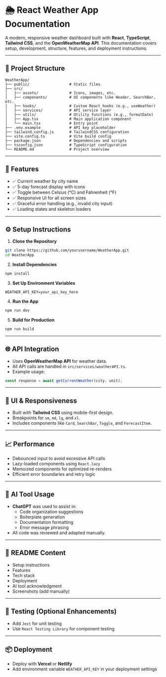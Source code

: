 # 🌦️ React Weather App Documentation

A modern, responsive weather dashboard built with **React**, **TypeScript**, **Tailwind CSS**, and the **OpenWeatherMap API**. This documentation covers setup, development, structure, features, and deployment instructions.

---

## 📁 Project Structure

```
WeatherApp/
├── public/                  # Static files
├── src/
│   ├── assets/              # Icons, images, etc.
│   ├── components/          # UI components like Header, SearchBar, etc.
│   ├── hooks/               # Custom React hooks (e.g., useWeather)
│   ├── services/            # API service layer
│   ├── utils/               # Utility functions (e.g., formatDate)
│   ├── App.tsx              # Main application component
│   └── main.tsx             # Entry point
├── .env.example             # API key placeholder
├── tailwind.config.js       # TailwindCSS configuration
├── vite.config.ts           # Vite build config
├── package.json             # Dependencies and scripts
├── tsconfig.json            # TypeScript configuration
└── README.md                # Project overview
```

---

## 🔧 Features

- ✅ Current weather by city name
- ✅ 5-day forecast display with icons
- ✅ Toggle between Celsius (°C) and Fahrenheit (°F)
- ✅ Responsive UI for all screen sizes
- ✅ Graceful error handling (e.g., invalid city input)
- ✅ Loading states and skeleton loaders

---

## ⚙️ Setup Instructions

1. **Clone the Repository**

```bash
git clone https://github.com/yourusername/WeatherApp.git
cd WeatherApp
```

2. **Install Dependencies**

```bash
npm install
```

3. **Set Up Environment Variables**

```constant
WEATHER_API_KEY=your_api_key_here
```

4. **Run the App**

```bash
npm run dev
```

5. **Build for Production**

```bash
npm run build
```

---

## 🌐 API Integration

- Uses **OpenWeatherMap API** for weather data.
- All API calls are handled in `src/services/weatherAPI.ts`.
- Example usage:

```ts
const response = await getCurrentWeather(city, unit);
```

---

## 🎨 UI & Responsiveness

- Built with **Tailwind CSS** using mobile-first design.
- Breakpoints for `sm`, `md`, `lg`, and `xl`.
- Includes components like `Card`, `SearchBar`, `Toggle`, and `ForecastItem`.

---

## 📈 Performance

- Debounced input to avoid excessive API calls
- Lazy-loaded components using `React.lazy`
- Memoized components for optimized re-renders
- Efficient error boundaries and retry logic

---

## 🧠 AI Tool Usage

- **ChatGPT** was used to assist in:
  - Code organization suggestions
  - Boilerplate generation
  - Documentation formatting
  - Error message phrasing
- All code was reviewed and adapted manually.

---

## 📝 README Content

- Setup instructions
- Features
- Tech stack
- Deployment
- AI tool acknowledgment
- Screenshots (add manually)

---

## 🧪 Testing (Optional Enhancements)

- Add `Jest` for unit testing
- Use `React Testing Library` for component testing

---

## 📦 Deployment

- Deploy with **Vercel** or **Netlify**
- Add environment variable `WEATHER_API_KEY` in your deployment settings
